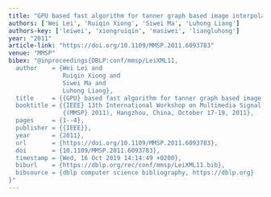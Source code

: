 ```yaml
---
title: "GPU based fast algorithm for tanner graph based image interpolation"
authors: ['Wei Lei', 'Ruiqin Xiong', 'Siwei Ma', 'Luhong Liang']
authors-key: ['leiwei', 'xiongruiqin', 'masiwei', 'liangluhong']
year: "2011"
article-link: "https://doi.org/10.1109/MMSP.2011.6093783"
venue: "MMSP"
bibex: "@inproceedings{DBLP:conf/mmsp/LeiXML11,
  author    = {Wei Lei and
               Ruiqin Xiong and
               Siwei Ma and
               Luhong Liang},
  title     = {{GPU} based fast algorithm for tanner graph based image interpolation},
  booktitle = {{IEEE} 13th International Workshop on Multimedia Signal Processing
               {(MMSP} 2011), Hangzhou, China, October 17-19, 2011},
  pages     = {1--4},
  publisher = {{IEEE}},
  year      = {2011},
  url       = {https://doi.org/10.1109/MMSP.2011.6093783},
  doi       = {10.1109/MMSP.2011.6093783},
  timestamp = {Wed, 16 Oct 2019 14:14:49 +0200},
  biburl    = {https://dblp.org/rec/conf/mmsp/LeiXML11.bib},
  bibsource = {dblp computer science bibliography, https://dblp.org}
}"
---
```

